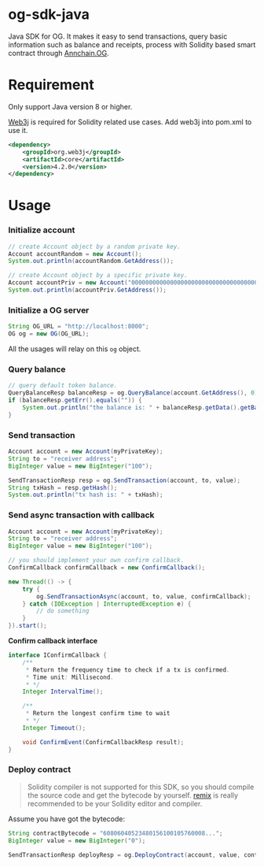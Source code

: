 # og-sdk-java
Java SDK for OG. It makes it easy to send transactions, query basic information such as balance and receipts, process with Solidity based smart contract through [Annchain.OG](https://github.com/annchain/OG).  

# Requirement
Only support Java version 8 or higher.

[Web3j](https://github.com/web3j/web3j) is required for Solidity related use cases. Add web3j into pom.xml to use it.
```xml
<dependency>
    <groupId>org.web3j</groupId>
    <artifactId>core</artifactId>
    <version>4.2.0</version>
</dependency>
```

# Usage

### Initialize account
```java
// create Account object by a random private key.
Account accountRandom = new Account();
System.out.println(accountRandom.GetAddress());

// create Account object by a specific private key.
Account accountPriv = new Account("0000000000000000000000000000000000000000000000000000000000000001");
System.out.println(accountPriv.GetAddress());
```

### Initialize a OG server
```java
String OG_URL = "http://localhost:8000";
OG og = new OG(OG_URL);
```
All the usages will relay on this `og` object.

### Query balance
```java
// query default token balance.
QueryBalanceResp balanceResp = og.QueryBalance(account.GetAddress(), 0);
if (balanceResp.getErr().equals("")) {
    System.out.println("the balance is: " + balanceResp.getData().getBalance())
}
```

### Send transaction
```java
Account account = new Account(myPrivateKey);
String to = "receiver address";
BigInteger value = new BigInteger("100");

SendTransactionResp resp = og.SendTransaction(account, to, value);
String txHash = resp.getHash();
System.out.println("tx hash is: " + txHash);
```

### Send async transaction with callback

```java
Account account = new Account(myPrivateKey);
String to = "receiver address";
BigInteger value = new BigInteger("100");

// you should implement your own confirm callback.
ConfirmCallback confirmCallback = new ConfirmCallback();

new Thread(() -> {
    try {
        og.SendTransactionAsync(account, to, value, confirmCallback);
    } catch (IOException | InterruptedException e) {
        // do something
    }
}).start();
```

**Confirm callback interface**
```java
interface IConfirmCallback {
    /**
     * Return the frequency time to check if a tx is confirmed.
     * Time unit: Millisecond.
     * */
    Integer IntervalTime();

    /**
     * Return the longest confirm time to wait
     * */
    Integer Timeout();

    void ConfirmEvent(ConfirmCallbackResp result);
}
```

### Deploy contract
> Solidity compiler is not supported for this SDK, so you should compile the source code and get the bytecode by yourself. [remix](https://remix.ethereum.org/) is really recommended to be your Solidity editor and compiler.

Assume you have got the bytecode:
```java
String contractBytecode = "60806040523480156100105760008...";
BigInteger value = new BigInteger("0");

SendTransactionResp deployResp = og.DeployContract(account, value, contractBytecode, null);
```


